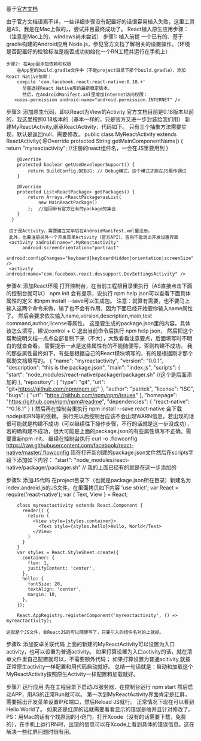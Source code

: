 基于[官方文档](http://reactnative.cn/docs/embedded-app-android.html#content)

由于官方文档语焉不详，一些详细步骤没有配置好的话很容易植入失败，这里工具是AS，我是在Mac上做的，，尝试并且最终成功了。
React植入原生应用步骤：（注意是Mac上的，windows尚未尝试）
    步骤1:  植入前提
        一个已有的、基于gradle构建的Android应用
         Node.js，参见官方文档了解相关的设置操作。（环境是否配置好的检验标准是能否成功初始化一个RN工程并运行在手机上）

    步骤2: 在App里添加依赖和权限      
        在App里的build.gradle文件中（不是project目录下那个build.gradle），添加React Native依赖：
        compile 'com.facebook.react:react-native:0.18.+'
          尽量选择React Native库的最新稳定版本。
          然后，在AndroidManifest.xml里增加Internet访问权限：
       <uses-permission android:name="android.permission.INTERNET" />
       
   步骤3: 添加原生代码，即以React为View的Activity
     官方文档目前是0.18版本以前的，我这里按照0.18版本的（基本一样的，只是官方又进一步封装给我们用）
     新建MyReactActivity,继承ReactActivity，代码如下。
     只有三个抽象方法需要实现，默认是返回null，需要修改。
     public class MyReactActivity  extends ReactActivity{
        @Override
        protected String getMainComponentName() {
            return "myreactactivity";  //注册的react组件名，一会在JS里要用到
        }

        @Override
        protected boolean getUseDeveloperSupport() {
            return BuildConfig.DEBUG; // Debug模式，这个模式才能在JS里作调试
        }

        @Override
        protected List<ReactPackage> getPackages() {
            return Arrays.<ReactPackage>asList(
                new MainReactPackage()
            );  //返回带有官方已有的package的集合
        }
      }
      
     由于是Activity，需要建立完毕后在AndroidManifest.xml里注册。
     此外，也要注册另外一个开发菜单Activity（官方API），否则不能调出开发设置界面
     <activity android:name=".MyReactActivity"
          android:screenOrientation="portrait"
          android:configChanges="keyboard|keyboardHidden|orientation|screenSize" />
     <activity android:name="com.facebook.react.devsupport.DevSettingsActivity" />
     
   步骤4: 添加React环境
     打开控制台，在当前工程根目录里执行（AS直接点击下面的控制台就可以）
         npm init
      会有提示，说执行 npm help json可以查看下面具体属性的定义 和npm install <pkg> --save可以生成包。
      注意：就算有需要，也不要马上输入这两个命令来做，输了也不会有作用，因为下面已经开始要你输入name属性了。
     然后会要求依次输入name,version,description,main,test command,author,license等属性。
     这是要生成的package.json里的内容。具体该怎么填写，建议control + C 退出当前命令后执行 npm help json，
     然后把这个帮助说明文档一点点全部复制下来（不大），大致看看注意要点，后面填写时不明白的就查查看。
     需要提示一点是这些属性有的不能随便写，否则构建不成功。
     我的那些属性最终如下，有些是根据自己的React模块填写的，有的是根据刚才那个帮助文档填写的。
           {
               "name": "myreactactivity",
               "version": "0.0.1", 
               "description": "this is the package.json",
               "main": "index.js",
               "scripts": {
               "start": "node_modules/react-native/packager/packager.sh" //这个是后面添加的
                },
               "repository": {
                    "type": "git",
                    "url": "git+https://github.com/npm/npm.git"
                 },
               "author": "patrick",
               "license": "ISC",
               "bugs": {
                    "url": "https://github.com/npm/npm/issues"
                },
               "homepage": "https://github.com/npm/npm#readme",
               "dependencies": {
               "react-native": "^0.18.1"
                }
            }
       然后再在控制台里执行
           npm install --save react-native
        会下载nodejs和RN等的依赖。
        执行完以后控制台应该不会出现WARN信息，若出现的话很可能就是构建不成功（可以继续往下操作步骤，不行的话就是这一步没成功），
        若的确构建不成功，很大可能是上面的package.json的有些属性填写不正确。需要重新npm init。
        继续在控制台执行
        curl -o .flowconfig https://raw.githubusercontent.com/facebook/react-native/master/.flowconfig
       现在打开新创建的package.json文件然后在scripts字段下添加如下内容：
        "start": "node_modules/react-native/packager/packager.sh" // 我的上面已经有的就是在这一步添加的
    
   步骤5: 添加JS代码
        在project目录下（也就是package.json所在目录）新建名为index.android.js的JS文件，在里面拷贝如下内容
       'use strict';
        var React = require('react-native');
        var {
          Text,
          View
        } = React;
        
        class myreactactivity extends React.Component {
          render() {
            return (
              <View style={styles.container}>
                <Text style={styles.hello}>Hello, World</Text>
              </View>
            )
          }
        }
        var styles = React.StyleSheet.create({
          container: {
            flex: 1,
            justifyContent: 'center',
          },
          hello: {
            fontSize: 20,
            textAlign: 'center',
            margin: 10,
          },
        });
        
        React.AppRegistry.registerComponent('myreactactivity', () => myreactactivity);
        
    这就是个JS文件，会ReactJS的可以随便写了，只要引入的组件名对的上就好。
    
   步骤6: 添加安卓关联代码
       上面的新建的MyReactActivity可以设置为入口activity，也可以设置为普通activity。
       如果打算设置为入口activity的话，就在清单文件里自己配置就可以，不需要额外代码；
       如果打算设置为普通acitivity,就按正常原生activity一样配置和用代码启动就好。
       总结一句话就是：启动和加载这个MyReactActivity按照原生Activity一样配置和加载就好。
       
   步骤7: 运行应用
       先在工程目录下启动JS服务器，在控制台运行
           npm start
       然后启动APP，用AS的正常Run就可以。
       第一次到MyReactActivity界面肯定是红屏，需要摇出开发菜单设置IP和端口，然后Reload JS就行。
       正常情况下现在可以看到Hello World了。
       如果还是红屏的话就需要看看显示的错误是啥并且针对修改了。
       PS：用Mac的话有个找原因的小窍门，打开Xcode（没有的话需要下载，免费的），在手机上运行RN时，出错的信息可以在Xcode上看到具体的错误信息。这在解决一些红屏问题时很有用。


        
